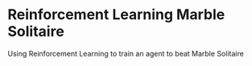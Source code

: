 # Reinforcement Learning Marble Solitaire

Using Reinforcement Learning to train an agent to beat Marble Solitaire
